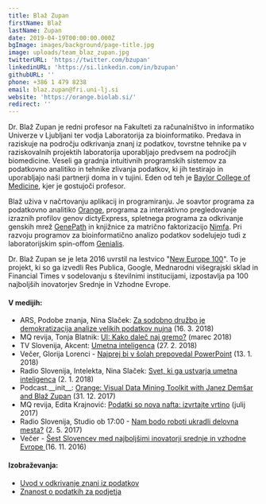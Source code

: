```yaml
---
title: Blaž Zupan
firstName: Blaž
lastName: Zupan
date: 2019-04-19T00:00:00.000Z
bgImage: images/background/page-title.jpg
image: uploads/team_blaz_zupan.jpg
twitterURL: 'https://twitter.com/bzupan'
linkedinURL: 'https://si.linkedin.com/in/bzupan'
githubURL: ''
phone: +386 1 479 8238
email: blaz.zupan@fri.uni-lj.si
website: 'https://orange.biolab.si/'
redirect: ''
---
```

Dr. Blaž Zupan je redni profesor na Fakulteti za računalništvo in informatiko Univerze v Ljubljani ter vodja Laboratorija za bioinformatiko. Predava in raziskuje na področju odkrivanja znanj iz podatkov, tovrstne tehnike pa v raziskovalnih projektih laboratorija uporabljajo predvsem na področjih biomedicine. Veseli ga gradnja intuitivnih programskih sistemov za podatkovno analitiko in tehnike zlivanja podatkov, ki jih testirajo in uporabljajo naši partnerji doma in v tujini. Eden od teh je [Baylor College of Medicine](https://www.bcm.edu/), kjer je gostujoči profesor.

Blaž uživa v načrtovanju aplikacij in programiranju. Je soavtor programa za podatkovno analitiko [Orange](https://orange.biolab.si/), programa za interaktivno pregledovanje izraznih profilov genov dictyExpress, spletnega programa za odkrivanje genskih mrež [GenePath](http://genepath.biolab.si/) in knjižnice za matrično faktorizacijo [Nimfa](http://nimfa.biolab.si/). Pri razvoju programov za bioinformatično analizo podatkov sodelujejo tudi z laboratorijskim spin-offom [Genialis](http://www.genialis.com/).

Dr. Blaž Zupan se je leta 2016 uvrstil na lestvico "[New Europe 100](https://www.ft.com/content/ece06f66-90a7-11e6-a72e-b428cb934b78)". To je projekt, ki so ga izvedli Res Publica, Google, Mednarodni višegrajski sklad in Financial Times v sodelovanju s številnimi institucijami, izpostavlja pa 100 najboljših inovatorjev Srednje in Vzhodne Evrope.

#### V medijih:

* ARS, Podobe znanja, Nina Slaček: [Za sodobno družbo je demokratizacija analize velikih podatkov nujna](https://ars.rtvslo.si/2018/03/podobe-znanja-90/) (16. 3. 2018)
* MQ revija, Tonja Blatnik: [UI: Kako daleč naj gremo?](https://issuu.com/mq_magazine2007/docs/mq40?ff=true) (marec 2018)
* TV Slovenija, Akcent: [Umetna inteligenca](https://4d.rtvslo.si/arhiv/akcent/174522855) (27. 2. 2018)
* Večer, Glorija Lorenci - [Najprej bi v šolah prepovedal PowerPoint](https://www.vecer.com/najprej-bi-v-solah-prepovedal-powerpoint-6382491) (13. 1. 2018)
* Radio Slovenija, Intelekta, Nina Slaček: [Svet, ki ga ustvarja umetna inteligenca](https://4d.rtvslo.si/arhiv/intelekta/174511590) (2. 1. 2018)
* Podcast.\_\_init\_\_: [Orange: Visual Data Mining Toolkit with Janez Demšar and Blaž Zupan](https://www.pythonpodcast.com/orange-with-janez-demsar-and-blaz-zupan-episode-142/) (31. 12. 2017)
* MQ revija, Edita Krajnović: [Podatki so nova nafta: izvrtajte vrtino](https://issuu.com/mq_magazine2007/docs/zm_-_mq38_-_2017_lowres/24) (julij 2017)
* Radio Slovenija, Studio ob 17:00 - [Nam bodo roboti ukradli delovna mesta?](https://4d.rtvslo.si/arhiv/studio-ob-17h/174469060) (2. 5. 2017)
* Večer - [Šest Slovencev med najboljšimi inovatorji srednje in vzhodne Evrope ](https://www.vecer.com/sest-slovencev-med-najboljsimi-inovatorji-srednje-in-vzhodne-evrope-6240382)(16. 11. 2016)

#### Izobraževanja:

* [Uvod v odkrivanje znanj iz podatkov](https://akademijafri.si/izobrazevanja/za-podjetja/uvod-v-odkrivanje-znanj-iz-podatkov/)
* [Znanost o podatkih za podjetja](https://akademijafri.si/izobrazevanja/za-podjetja/znanost-o-podatkih-za-podjetja/)
